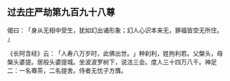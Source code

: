 ## 过去庄严劫第九百九十八尊

偈曰：​「身从无相中受生，犹如幻出诸形象；幻人心识本来无，罪福皆空无所住。​」

《长阿含经》云：​「人寿八万岁时，此佛出世。​」种刹利，姓拘利若。父槃头，母槃头婆提。居般头婆提城。坐波波罗树下，说法三会。度人三十四万八千。神足二：一名骞茶，二名提舍。侍者无忧子方膺。